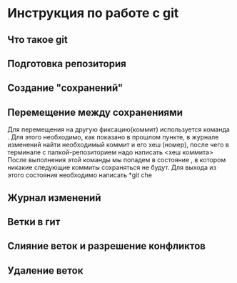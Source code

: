 # Инструкция по работе с git 

## Что такое git

## Подготовка репозитория

## Создание "сохранений"

## Перемещение между сохранениями

Для перемещения на другую фиксацию(коммит) используется команда . Для этого необходимо, как показано в прошлом пункте, в журнале изменений найти необходимый коммит и его хеш (номер), после чего в терминале с папкой-репозиторием надо написать <хеш коммита>
После выполнения этой команды мы попадем в состояние , в котором никакие следующие коммиты сохраняться не будут. Для выхода из этого состояния необходимо написать *git che

## Журнал изменений 

## Ветки в гит

## Слияние веток и разрешение конфликтов

## Удаление веток